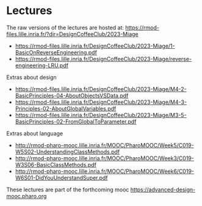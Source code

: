 # Lectures

The raw versions of the lectures are hosted at:  https://rmod-files.lille.inria.fr/?dir=DesignCoffeeClub/2023-Miage

- https://rmod-files.lille.inria.fr/DesignCoffeeClub/2023-Miage/1-BasicOnReverseEngineering.pdf
- https://rmod-files.lille.inria.fr/DesignCoffeeClub/2023-Miage/reverse-engineering-LRU.pdf

Extras about design

- https://rmod-files.lille.inria.fr/DesignCoffeeClub/2023-Miage/M4-2-BasicPrinciples-04-AboutObjectsVSData.pdf
- https://rmod-files.lille.inria.fr/DesignCoffeeClub/2023-Miage/M4-3-Principles-02-AboutGlobalVariables.pdf
- https://rmod-files.lille.inria.fr/DesignCoffeeClub/2023-Miage/M3-5-BasicPrinciples-02-FromGlobalToParameter.pdf

Extras about language
- http://rmod-pharo-mooc.lille.inria.fr/MOOC/PharoMOOC/Week5/C019-W5S02-UnderstandingClassMethods.pdf
- http://rmod-pharo-mooc.lille.inria.fr/MOOC/PharoMOOC/Week3/C019-W3S06-BasicClassMethods.pdf
- http://rmod-pharo-mooc.lille.inria.fr/MOOC/PharoMOOC/Week6/C019-W6S01-DidYouUnderstandSuper.pdf

These lectures are part of the forthcoming mooc https://advanced-design-mooc.pharo.org

	
